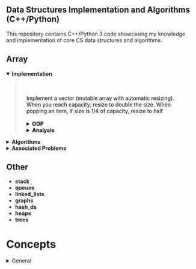 ## Data Structures Implementation and Algorithms (C++/Python)
This repository contains C++/Python 3 code showcasing my knowledge
and implementation of core CS data structures and algorithms.

## Array
<style>
blockquote {color:black;order-left:none;padding:0 2em}
</style>

<details open><summary><strong>Implementation</strong></summary><blockquote>
<br>
<br>
Implement a vector (mutable array with automatic resizing).
When you reach capacity, resize to double the size. When popping an
item, if size is 1/4 of capacity, resize to half
<br>
<br>
<details><summary><strong>OOP</strong></summary>

- **attributes**
  - size() - number of items
  - capacity() - number of items it can hold
  - is_empty()
- **methods**
  - at(index) - returns item at given index, blows up if index out of bounds
  - push(item)
  - insert(index, item) - inserts item at index, shifts that index's value and trailing elements to the right
  - aprepend(item) - can use insert above at index 0
  - pop() - remove from end, return value
  - delete(index) - delete item at index, shifting all trailing elements left
  - remove(item) - looks for value and removes index holding it (even if in multiple places)
  - find(item) - looks for value and returns first index with that value, -1 if not found
  - resize(new_capacity), private method
</details>

<details><summary><strong>Analysis</strong></summary>

- **Time**
  - O(1) to add/remove at end
  - O(n) to insert/remove elsewhere
- **Space**
  - O(n)
</details>

</blockquote></details>




<details><summary><strong>Algorithms</strong></summary><blockquote>
<details><summary><strong>Sorting</strong></summary>

- Quick Sort
- Heap Sort
- Merge Sort
</details>

<details><summary><strong>Search</strong></summary>

- Binary Search
  - first occurring
  - last occurring
</details>

</blockquote></details>


<details><summary><strong>Associated Problems</strong></summary>

- [Two Sum](https://leetcode.com/problems/two-sum/)
- [Min Cost Climbing Stairs](https://leetcode.com/problems/min-cost-climbing-stairs/)
- [Plus One](https://leetcode.com/problems/plus-one/)

</details>


## Other
- **stack**
- **queues**
- **linked_lists**
- **graphs**
- **hash_ds**
- **heaps**
- **trees**


 # Concepts
<details>
<summary>General</summary>

    Recursion
    Dynamic Programming
    Object-Oriented Programming
    Design Patterns
    Combinatorics (n choose k) & Probability
    NP, NP-Complete and Approximation Algorithms
    Caches
    Processes and Threads
    Testing
    Scheduling
    String searching & manipulations
    Tries
    Floating Point Numbers
    Unicode
    Endianness
    Networking

    System Design,
    Scalability,
    Data Handling (if you have 4+ years experience)
    Bitwise operations


</details>
